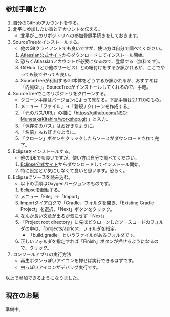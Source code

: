 ## 参加手順とか

1. 自分のGitHubアカウントを作る。
1. 北平に参加したい旨とアカウントを伝える。
	- 北平がこのリポジトリへの参加登録手続きをしておきます。
1. SourceTreeをインストールする。
	- 他のGitクライアントでも良いですが、使い方は自分で調べてください。
	1. [Atlassian公式サイト](https://ja.atlassian.com/software/sourcetree)からダウンロードしてインストール開始。
	1. 恐らくAtlassianアカウントが必要になるので、登録する（無料です）。
	1. GitHub（とか他のサービス）との紐付けをするか訊かれるが、ここでやっても後でやっても良い。
	1. SourceTreeが利用するGit本体をどうするか訊かれるが、おすすめは「内臓Git」。SourceTreeがインストールしてくれるので、手軽。
1. SourceTreeでこのリポジトリをクローンする。
	- クローン手順はバージョンによって異なる。下記手順は2.1.11.0のもの。
	1. メニュー「ファイル」→「新規 / クローンを作成する」
	1. 「元のパス/URL」の欄に「https://github.com/NSC-MunetakaKitahira/workshop.git 」と入力。
	1. 「保存先のパス」はお好きなように。
	1. 「名前」もお好きなように。
	1. 「クローン」ボタンをクリックしたらソースがダウンロードされて完了。
1. Eclipseをインストールする。
	- 他のIDEでも良いですが、使い方は自分で調べてください。
	1. [Eclipse公式サイト](https://www.eclipse.org/)からダウンロードしてインストール開始。
	1. 特に設定とか気にしなくて良いと思います。恐らく。
1. Eclipseにソースを読み込む。
	- 以下の手順はOxygenバージョンのものです。
	1. Eclipseを起動する。
	1. メニュー「File」→「Import」
	1. Importダイアログで「Gradle」フォルダを開き、「Existing Gradle Project」を選択、「Next」ボタンをクリック。
	1. なんか長い文章が出るが気にせず「Next」
	1. 「Project root directory」に先ほどクローンしたソースコードのフォルダの中の、「projects/apricot」フォルダを指定。
		- 「build.gradle」というファイルがあるフォルダです。
	1. 正しいフォルダを指定すれば「Finish」ボタンが押せるようになるので、クリック。
1. コンソールアプリの実行方法
	- 再生ボタンっぽいアイコンを押せば実行できるはずです。
	- 虫っぽいアイコンがデバッグ実行です。

以上で参加できるようになりました。

## 現在のお題

準備中。